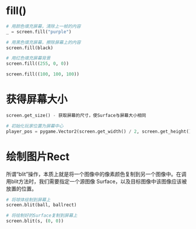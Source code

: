 # fill()
```python
# 用颜色填充屏幕，清除上一帧的内容
_ = screen.fill("purple")

# 用黑色填充屏幕，擦除屏幕上的内容
screen.fill(black)

# 用红色填充屏幕背景
screen.fill((255, 0, 0))

screen.fill((100, 100, 100))
```

# 获得屏幕大小
```python
screen.get_size() - 获取屏幕的尺寸，使Surface与屏幕大小相同

# 初始化玩家位置为屏幕中心
player_pos = pygame.Vector2(screen.get_width() / 2, screen.get_height() / 2)
```


# 绘制图片Rect

所谓“blit”操作，本质上就是将一个图像中的像素颜色复制到另一个图像中。在调用blit方法时，我们需要指定一个源图像 Surface，以及目标图像中该图像应该被放置的位置。

```python
# 将球体绘制到屏幕上
screen.blit(ball, ballrect)

# 将绘制好的Surface复制到屏幕上
screen.blit(s, (0, 0))
```